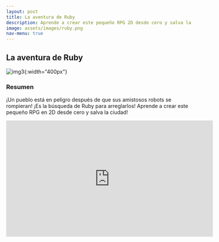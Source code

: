 ```yaml
---
layout: post
title: La aventura de Ruby
description: Aprende a crear este pequeño RPG 2D desde cero y salva la ciudad!
image: assets/images/ruby.png
nav-menu: true
---
```


<!-- Main -->


<!-- One -->
## La aventura de Ruby
![img3](https://connect-prd-cdn.unity.com/20190729/learn/images/5423bf67-b96a-4949-9a69-10065711ae7b_2DBeginner1080.png "La aventura de Ruby"){:width="400px"}

### Resumen
<p>
¡Un pueblo está en peligro después de que sus amistosos robots se rompieran! ¡Es la búsqueda de Ruby para arreglarlos!
Aprende a crear este pequeño RPG en 2D desde cero y salva la ciudad!</p>

<iframe width="560" height="315" src="https://www.youtube.com/embed/pIvCv4qfaXc" frameborder="0" allow="accelerometer; autoplay; encrypted-media; gyroscope; picture-in-picture" allowfullscreen></iframe>
